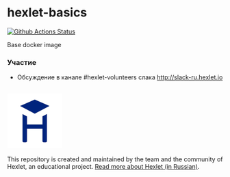 # hexlet-basics

[![Github Actions Status](../../workflows/Docker/badge.svg)](../../actions)

Base docker image

### Участие

* Обсуждение в канале #hexlet-volunteers слака http://slack-ru.hexlet.io

##
[![Hexlet Ltd. logo](https://raw.githubusercontent.com/Hexlet/assets/master/images/hexlet_logo128.png)](https://ru.hexlet.io/pages/about?utm_source=github&utm_medium=link&utm_campaign=exercises-javascript)

This repository is created and maintained by the team and the community of Hexlet, an educational project. [Read more about Hexlet (in Russian)](https://ru.hexlet.io/pages/about?utm_source=github&utm_medium=link&utm_campaign=exercises-javascript).
##

